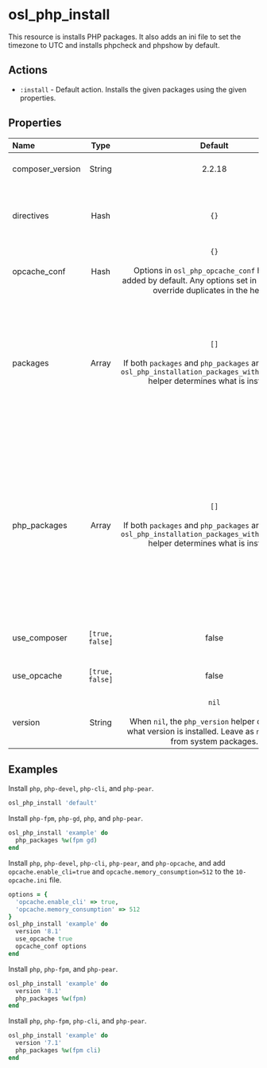 # osl\_php\_install
This resource is installs PHP packages. It also adds an ini file to set the timezone to UTC and installs phpcheck and phpshow by default.

## Actions
* `:install` - Default action. Installs the given packages using the given properties.

## Properties

|  Name            |  Type           |  Default    |  Description                                     |  Required?  |
| :--------------- | :-------------: | :---------: | :----------------------------------------------- | :---------- |
| composer_version | String          | 2.2.18      | Version of Composer to install.                  | false       |
| directives       | Hash            | `{}`        | Directives to pass to `php_install` resource for ini configuration. | false       |
| opcache_conf     | Hash            | `{}`<br><br>Options in `osl_php_opcache_conf` helper are added by default. Any options set in this property override duplicates in the helper. | Configuration to add to a `10-opcache.ini` file. | false       |
| packages         | Array           | `[]`<br><br>If both `packages` and `php_packages` are empty, the `osl_php_installation_packages_without_prefixes` helper determines what is installed. | Full names of specific packages to install. The primary PHP and PEAR packages will be installed automatically, so they don't need to be specified here. | false       |
| php_packages     | Array           | `[]`<br><br>If both `packages` and `php_packages` are empty, the `osl_php_installation_packages_without_prefixes` helper determines what is installed. | Names of packages that should be installed with prefixed names (`phpX.X-` or `phpX.Xu-`), specified without the prefixes. The resource will add the appropriate prefixes to these names before installing the packages. | false       |
| use_composer     | `[true, false]` | false       | Whether to install Composer.                     | false       |
| use_opcache      | `[true, false]` | false       | Whether to install and configure OPcache.        | false       |
| version          | String          | `nil`<br><br>When `nil`, the `php_version` helper determines what version is installed. Leave as `nil` to install from system packages. | PHP version to install.                          | false       |

## Examples

Install `php`, `php-devel`, `php-cli`, and `php-pear`.
```ruby
osl_php_install 'default'
```

Install `php-fpm`, `php-gd`, `php`, and `php-pear`.
```ruby
osl_php_install 'example' do
  php_packages %w(fpm gd)
end
```

Install `php`, `php-devel`, `php-cli`, `php-pear`, and `php-opcache`, and add `opcache.enable_cli=true` and `opcache.memory_consumption=512` to the `10-opcache.ini` file.
```ruby
options = {
  'opcache.enable_cli' => true,
  'opcache.memory_consumption' => 512
}
osl_php_install 'example' do
  version '8.1'
  use_opcache true
  opcache_conf options
end
```

Install `php`, `php-fpm`, and `php-pear`.
```ruby
osl_php_install 'example' do
  version '8.1'
  php_packages %w(fpm)
end
```

Install `php`, `php-fpm`, `php-cli`, and `php-pear`.
```ruby
osl_php_install 'example' do
  version '7.1'
  php_packages %w(fpm cli)
end
```
